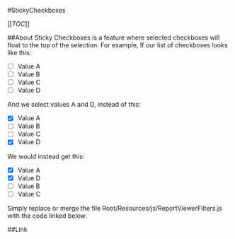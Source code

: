 #StickyCheckboxes

[[_TOC_]]

##About
Sticky Checkboxes is a feature where selected checkboxes will float to the top of the selection. For example, If our list of checkboxes looks like this:

* [ ] Value A
* [ ] Value B
* [ ] Value C
* [ ] Value D 

And we select values A and D, instead of this:

* [X] Value A
* [ ] Value B
* [ ] Value C
* [X] Value D 

We would instead get this:

* [X] Value A
* [X] Value D 
* [ ] Value B
* [ ] Value C

Simply replace or merge the file Root/Resources/js/ReportViewerFilters.js with the code linked below.

##Link





